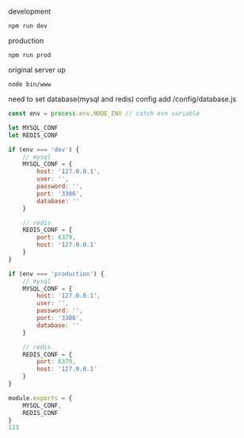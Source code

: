 
development
```
npm run dev
```

production
```
npm run prod
```

original server up
```
node bin/www
```

need to set database(mysql and redis) config
add /config/database.js
```js
const env = process.env.NODE_ENV // catch evn variable

let MYSQL_CONF
let REDIS_CONF

if (env === 'dev') {
    // mysql
    MYSQL_CONF = {
        host: '127.0.0.1',
        user: '',
        password: '',
        port: '3306',
        database: ''
    }

    // redis
    REDIS_CONF = {
        port: 6379,
        host: '127.0.0.1'
    }
}

if (env === 'production') {
    // mysql
    MYSQL_CONF = {
        host: '127.0.0.1',
        user: '',
        password: '',
        port: '3306',
        database: ''
    }

    // redis
    REDIS_CONF = {
        port: 6379,
        host: '127.0.0.1'
    }
}

module.exports = {
    MYSQL_CONF,
    REDIS_CONF
}
123
```